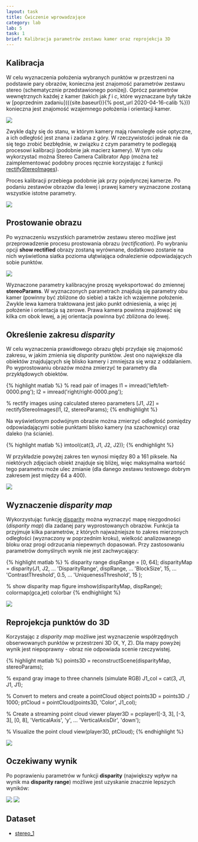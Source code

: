 ```yaml
---
layout: task
title: Ćwiczenie wprowadzające
category: lab
lab: 5
task: 1
brief: Kalibracja parametrów zestawu kamer oraz reprojekcja 3D
---
```



## Kalibracja

W celu wyznaczenia położenia wybranych punktów w przestrzeni na podstawie pary obrazów,
konieczna jest znajomość parametrów zestawu stereo (schematycznie przedstawionego poniżej).
Oprócz parametrów wewnętrznych każdej z kamer (takich jak _f_ i _c_, które wyznaczane były
także w [poprzednim zadaniu]({{site.baseurl}}{% post_url 2020-04-16-calib %}))
konieczna jest znajomość wzajemnego położenia i orientacji kamer. 

![]({{site.baseurl}}/public/l5/stereo-geom.jpg)

Zwykle dąży się do stanu, w którym kamery mają równoległe osie optyczne, a ich odległość
jest znana i zadana z góry. W rzeczywistości jednak nie da się tego zrobić bezbłędnie,
w związku z czym parametry te podlegają procesowi kalibracji (podobnie jak macierz kamery).
W tym celu wykorzystać można Stereo Camera Calibrator App (można też zaimplementować podobny 
proces ręcznie korzystając z funkcji [rectifyStereoImages](https://uk.mathworks.com/help/vision/ref/rectifystereoimages.html)).

Proces kalibracji przebiega podobnie jak przy pojedynczej kamerze. Po podaniu zestawów obrazów 
dla lewej i prawej kamery wyznaczone zostaną wszystkie istotne parametry.


![]({{site.baseurl}}/public/l5/calib_1.jpg)

## Prostowanie obrazu

Po wyznaczeniu wszystkich parametrów zestawu stereo możliwe jest przeprowadzenie procesu
prostowania obrazu (_rectification_). Po wybraniu opcji __show rectified__ obrazy zostaną
wyrównane, dodatkowo zostanie na nich wyświetlona siatka pozioma ułątwiająca odnalezienie 
odpowiadających sobie punktów. 

![]({{site.baseurl}}/public/l5/calib_2.jpg)

Wyznaczone parametry kalibracyjne proszę wyeksportować do zmiennej __stereoParams__.
W wyznaczonych parametrach znajdują się parametry obu kamer (powinny być zbliżone do siebie)
a także ich wzajemne położenie. Zwykle lewa kamera traktowana jest jako punkt odniesienia,
a więc jej położenie i orientacja są zerowe. Prawa kamera powinna znajdować się kilka cm obok
lewej, a jej orientacja powinna być zbliżona do lewej.

## Określenie zakresu _disparity_

W celu wyznaczenia prawidłowego obrazu głębi przydaje się znajomość zakresu,
w jakim zmienia się _disparity_ punktów. Jest ono największe dla obiektów znajdujących
się blisko kamery i zmniejsza się wraz z oddalaniem. Po wyprostowaniu obrazów można 
zmierzyć te parametry dla przykłądowych obiektów.

{% highlight matlab %}
% read pair of images
I1 = imread('left/left-0000.png');
I2 = imread('right/right-0000.png');

% rectify images using calculated stereo parameters
[J1, J2] = rectifyStereoImages(I1, I2, stereoParams);
{% endhighlight %}

Na wyświetlonym podwójnym obrazie można zmierzyć odległość pomiędzy odpowiadającymi sobie punktami 
blisko kamery (na szachownicy) oraz daleko (na ścianie). 

{% highlight matlab %}
imtool(cat(3, J1, J2, J2));
{% endhighlight %}

W przykładzie powyżej zakres ten wynosi między 80 a 161 piksele. Na niektórych zdjęciach 
obiekt znajduje się bliżej, więc maksymalna wartość tego parametru może ulec zmianie 
(dla danego zestawu testowego dobrym zakresem jest między 64 a 400).

![]({{site.baseurl}}/public/l5/imtool_1.jpg)

## Wyznaczenie _disparity map_

Wykorzystując funkcję [disparity](https://www.mathworks.com/help/vision/ref/disparity.html) 
można wyznaczyć mapę niezgodności (_disparity map_) dla zadanej pary wyprostowanych obrazów.
Funkcja ta przyjmuje kilka parametrów, z których najważniejsze to zakres mierzonych odległości
(wyznaczony w poprzednim kroku), wielkość analizowanego bloku oraz progi odrzucania niepewnych 
dopasowań. Przy zastosowaniu parametrów domyślnych wynik nie jest zachwycający:

{% highlight matlab %}
% disparity range
dispRange = [0, 64];
disparityMap = disparity(J1, J2, ...
    'DisparityRange', dispRange, ...
    'BlockSize', 15, ...
    'ContrastThreshold', 0.5, ...
    'UniquenessThreshold', 15 );
	
% show disparity map
figure 
imshow(disparityMap, dispRange);
colormap(gca,jet) 
colorbar
{% endhighlight %}

![]({{site.baseurl}}/public/l5/disparity_1.jpg)

## Reprojekcja punktów do 3D

Korzystając z _disparity map_ możliwe jest wyznaczenie współrzędnych obserwowanych punktów
w przestrzeni 3D (X, Y, Z). Dla mapy powyżej wynik jest niepoprawny - obraz nie odpowiada 
scenie rzeczywistej.

{% highlight matlab %}
points3D = reconstructScene(disparityMap, stereoParams);

% expand gray image to three channels (simulate RGB)
J1_col = cat(3, J1, J1, J1);

% Convert to meters and create a pointCloud object
points3D = points3D ./ 1000;
ptCloud = pointCloud(points3D, 'Color', J1_col);

% Create a streaming point cloud viewer
player3D = pcplayer([-3, 3], [-3, 3], [0, 8], 'VerticalAxis', 'y', ...
    'VerticalAxisDir', 'down');

% Visualize the point cloud
view(player3D, ptCloud);
{% endhighlight %}

![]({{site.baseurl}}/public/l5/3d_1.jpg)

## Oczekiwany wynik

Po poprawieniu parametrów w funkcji __disparity__ (największy wpływ na wynik ma __disparity range__)
możliwe jest uzyskanie znacznie lepszych wyników:

![]({{site.baseurl}}/public/l5/disparity_2.jpg)
![]({{site.baseurl}}/public/l5/3d_2.jpg)

## Dataset

   * [stereo_1](https://drive.google.com/uc?export=download&id=1J_fPjy3ZiWnNdiqVBxsBohoY2sX2ApfX)
